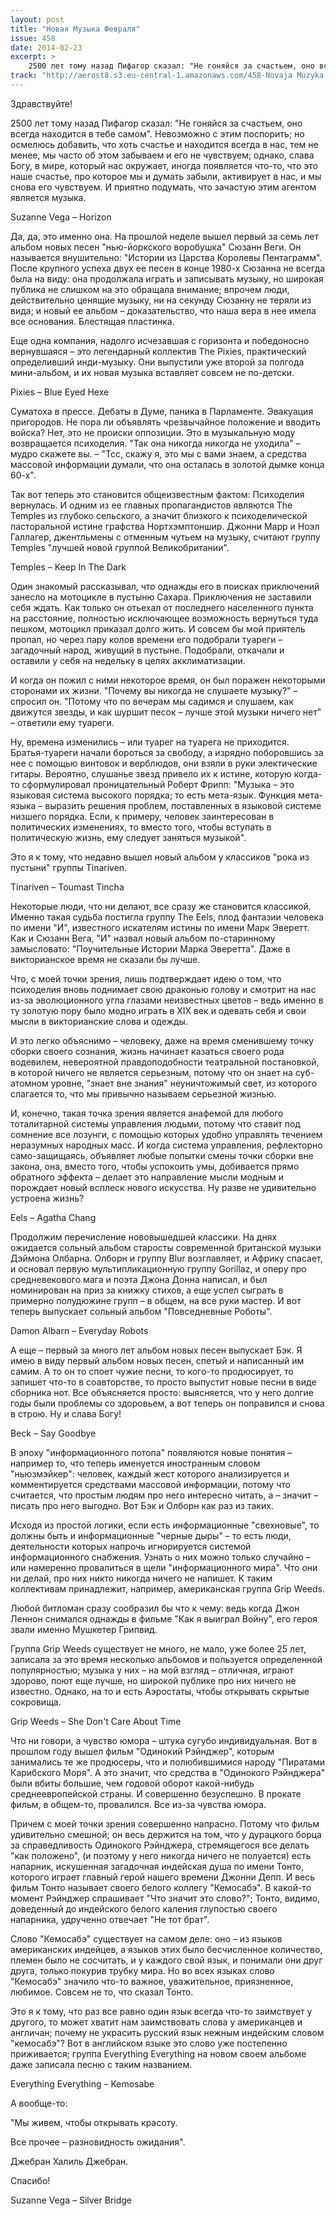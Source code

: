 ```yaml
---
layout: post
title: "Новая Музыка Февраля"
issue: 458
date: 2014-02-23
excerpt: >
    2500 лет тому назад Пифагор сказал: "Не гоняйся за счастьем, оно всегда находится в тебе самом". Невозможно с этим поспорить; но осмелюсь добавить, что хоть счастье и находится всегда в нас, тем не менее, мы часто об этом забываем и его не чувствуем; однако, слава Богу, в мире, который нас окружает, иногда появляется что-то, что это наше счастье, про которое мы и думать забыли, активирует в нас, и мы снова его чувствуем. И приятно подумать, что зачастую этим агентом является музыка.
track: "http://aerost8.s3.eu-central-1.amazonaws.com/458-Novaja Muzyka Fevralja.mp3"
---
```


Здравствуйте!

2500 лет тому назад Пифагор сказал: "Не гоняйся за счастьем, оно всегда находится в тебе самом". Невозможно с этим поспорить; но осмелюсь добавить, что хоть счастье и находится всегда в нас, тем не менее, мы часто об этом забываем и его не чувствуем; однако, слава Богу, в мире, который нас окружает, иногда появляется что-то, что это наше счастье, про которое мы и думать забыли, активирует в нас, и мы снова его чувствуем. И приятно подумать, что зачастую этим агентом является музыка.

Suzanne Vega – Horizon

Да, да, это именно она. На прошлой неделе вышел первый за семь лет альбом новых песен "нью-йоркского воробушка" Сюзанн Веги. Он называется внушительно: "Истории из Царства Королевы Пентаграмм". После крупного успеха двух ее песен в конце 1980-х Сюзанна не всегда была на виду: она продолжала играть и записывать музыку, но широкая публика не слишком на это обращала внимание; впрочем люди, действительно ценящие музыку, ни на секунду Сюзанну не теряли из вида; и новый ее альбом – доказательство, что наша вера в нее имела все основания. Блестящая пластинка.

Еще одна компания, надолго исчезавшая с горизонта и победоносно вернувшаяся – это легендарный коллектив The Pixies, практический определивший инди-музыку. Они выпустили уже второй за полгода мини-альбом, и их новая музыка вставляет совсем не по-детски.

Pixies – Blue Eyed Hexe

Суматоха в прессе. Дебаты в Думе, паника в Парламенте. Эвакуация пригородов. Не пора ли объявлять чрезвычайное положение и вводить войска? Нет, это не происки оппозиции. Это в музыкальную моду возвращается психоделия. "Так она никогда никогда не уходила" – мудро скажете вы. – "Тсс, скажу я, это мы с вами знаем, а средства массовой информации думали, что она осталась в золотой дымке конца 60-х".

Так вот теперь это становится общеизвестным фактом: Психоделия вернулась. И одним из ее главных пропагандистов являются The Temples из глубоко сельского, а значит близкого к психоделической пасторальной истине графства Нортхэмптоншир. Джонни Марр и Ноэл Галлагер, джентльмены с отменным чутьем на музыку, считают группу Temples "лучшей новой группой Великобритании".

Temples – Keep In The Dark

Один знакомый рассказывал, что однажды его в поисках приключений занесло на мотоцикле в пустыню Сахара. Приключения не заставили себя ждать. Как только он отьехал от последнего населенного пункта на расстояние, полностью исключающее возможность вернуться туда пешком, мотоцикл приказал долго жить. И совсем бы мой приятель пропал, но через пару колов времени его подобрали туареги – загадочный народ, живущий в пустыне. Подобрали, откачали и оставили у себя на недельку в целях акклиматизации.

И когда он пожил с ними некоторое время, он был поражен некоторыми сторонами их жизни. "Почему вы никогда не слушаете музыку?" – спросил он. "Потому что по вечерам мы садимся и слушаем, как движутся звезды, и как шуршит песок – лучше этой музыки ничего нет" – ответили ему туареги.

Ну, времена изменились – или туарег на туарега не приходится. Братья-туареги начали бороться за свободу, а изрядно поборовшись за нее с помощью винтовок и верблюдов, они взяли в руки электические гитары. Вероятно, слушанье звезд привело их к истине, которую когда-то сформулировал проницательный Роберт Фрипп: "Музыка – это языковая система высокого порядка; то есть мета-язык. Функция мета-языка – выразить решения проблем, поставленных в языковой системе низшего порядка. Если, к примеру, человек заинтересован в политических изменениях, то вместо того, чтобы вступать в политическую жизнь, ему следует заняться музыкой".

Это я к тому, что недавно вышел новый альбом у классиков "рока из пустыни" группы Tinariven.

Tinariven – Toumast Tincha

Некоторые люди, что ни делают, все сразу же становится классикой. Именно такая судьба постигла группу The Eels, плод фантазии человека по имени "И", известного искателям истины по имени Марк Эверетт. Как и Сюзанн Вега, "И" назвал новый альбом по-старинному замысловато: "Поучительные Истории Марка Эверетта". Даже в викторианское время не сказали бы лучше.

Что, с моей точки зрения, лишь подтверждает идею о том, что психоделия вновь поднимает свою драконью голову и смотрит на нас из-за эволюционного угла глазами неизвестных цветов – ведь именно в ту золотую пору было модно играть в XIX век и одевать себя и свои мысли в викторианские слова и одежды.

И это легко объяснимо – человеку, даже на время сменившему точку сборки своего сознания, жизнь начинает казаться своего рода водевилем, невероятной правдоподобности театральной постановкой, в которой ничего не является серьезным, потому что он знает на суб-атомном уровне, "знает вне знания" неуничтожимый свет, из которого слагается то, что мы привычно называем серьезной жизнью.

И, конечно, такая точка зрения является анафемой для любого тоталитарной системы управления людьми, потому что ставит под сомнение все лозунги, с помощью которых удобно управлять течением неразумных народных масс. И когда система управления, рефлекторно само-защищаясь, объявляет любые попытки смены точки сборки вне закона, она, вместо того, чтобы успокоить умы, добивается прямо обратного эффекта – делает это направление мысли модным и порождает новый всплеск нового искусства. Ну разве не удивительно устроена жизнь?

Eels – Agatha Chang

Продолжим перечисление нововышедшей классики. На днях ожидается сольный альбом старосты современной британской музыки Дэймона Олбарна. Олборн и группу Blur возглавляет, и Африку спасает, и основал первую мультипликационную группу Gorillaz, и оперу про средневекового мага и поэта Джона Донна написал, и был номинирован на приз за книжку стихов, а еще успел сыграть в примерно полудюжине групп – в общем, на все руки мастер. И вот теперь выпускает сольный альбом "Повседневные Роботы".

Damon Albarn – Everyday Robots

А еще – первый за много лет альбом новых песен выпускает Бэк. Я имею в виду первый альбом новых песен, спетый и написанный им самим. А то он то споет чужие песни, то кого-то продюсирует, то запишет что-то в соавторстве, то просто выпустит новые песни в виде сборника нот. Все объясняется просто: выясняется, что у него долгие годы были проблемы со здоровьем, а вот теперь он поправился и снова в строю. Ну и слава Богу!

Beck – Say Goodbye

В эпоху "информационного потопа" появляются новые понятия – например то, что теперь именуется иностранным словом "ньюзмэйкер": человек, каждый жест которого анализируется и комментируется средствами массовой информации, потому что считается, что простым людям про него интересно читать, а – значит – писать про него выгодно. Вот Бэк и Олборн как раз из таких.

Исходя из простой логики, если есть информационные "свехновые", то должны быть и информационные "черные дыры" – то есть люди, деятельности которых напрочь игнорируется системой информационного снабжения. Узнать о них можно только случайно – или намеренно провалиться в щели "информационного мира". Что они ни делай, про них никто никогда ничего не напишет. К таким коллективам принадлежит, например, американская группа Grip Weeds.

Любой битломан сразу сообразил бы что к чему: ведь когда Джон Леннон снимался однажды в фильме "Как я выиграл Войну", его героя звали именно Мушкетер Грипвид.

Группа Grip Weeds существует не много, не мало, уже более 25 лет, записала за это время несколько альбомов и пользуется определенной популярностью; музыка у них – на мой взгляд – отличная, играют здорово, поют еще лучше, но широкой публике про них ничего не известно. Однако, на то и есть Аэростаты, чтобы открывать скрытые сокровища.

Grip Weeds – She Don't Care About Time

Что ни говори, а чувство юмора – штука сугубо индивидуальная. Вот в прошлом году вышел фильм "Одинокий Рэйнджер", которым занимались те же продюсеры, что и полюбившимися народу "Пиратами Карибского Моря". А это значит, что средства в "Одинокого Рэйнджера" были вбиты большие, чем годовой оборот какой-нибудь среднеевропейской страны. И совершенно безуспешно. В прокате фильм, в общем-то, провалился. Все из-за чувства юмора.

Причем с моей точки зрения совершенно напрасно. Потому что фильм удивительно смешной; он весь держится на том, что у дурацкого борца за справедливость Одинокого Рэйнджера, стремящегося все делать "как положено", (и поэтому у него никогда ничего не полуается) есть напарник, искушенная загадочная индейская душа по имени Тонто, которого играет главный герой нашего времени Джонни Депп. И весь фильм Тонто называет своего белого коллегу "Кемосабэ". В какой-то момент Рэйнджер спрашивает "Что значит это слово?"; Тонто, видимо, доведенный до индейского белого каления глупостью своего напарника, удрученно отвечает "Не тот брат".

Слово "Кемосабэ" существует на самом деле: оно – из языков американских индейцев, а языков этих было бесчисленное количество, племен было не сосчитать, и у каждого свой язык, и понимали они друг друга, только покурив трубку мира. Но во всех языках слово "Кемосабэ" значило что-то важное, уважительное, приязненное, любимое. Совсем не то, что сказал Тонто.

Это я к тому, что раз все равно один язык всегда что-то заимствует у другого, то может хватит нам заимствовать слова у американцев и англичан; почему не украсить русский язык нежным индейским словом "кемосабэ"? Вот в английском языке это слово уже постепенно приживается; группа Everything Everything на новом своем альбоме даже записала песню с таким названием.

Everything Everything – Kemosabe

А вообще-то:

"Мы живем, чтобы открывать красоту.

Все прочее – разновидность ожидания".

Джебран Халиль Джебран.

Спасибо!

Suzanne Vega – Silver Bridge
